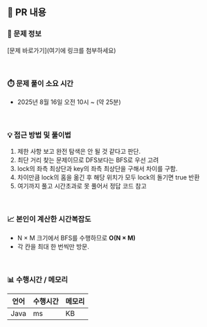 ## 📌 PR 내용

### 📎 문제 정보

[문제 바로가기](여기에 링크를 첨부하세요)

<br/>

### ⏱️ 문제 풀이 소요 시간

- 2025년 8월 16일 오전 10시 ~ (약 25분)

<br/>

### 💡 접근 방법 및 풀이법

1. 제한 사항 보고 완전 탐색은 안 될 것 같다고 판단.
2. 최단 거리 찾는 문제이므로 DFS보다는 BFS로 우선 고려
3. lock의 좌측 최상단과 key의 좌측 최상단을 구해서 차이를 구함.
4. 차이만큼 lock의 홈을 옮긴 후 해당 위치가 모두 lock의 돌기면 true 반환
5. 여기까지 풀고 시간초과로 못 풀어서 정답 코드 참고

<br/>

### 📈 본인이 계산한 시간복잡도

- N × M 크기에서 BFS를 수행하므로 **O(N × M)**
- 각 칸을 최대 한 번씩만 방문.

<br/>

### 📊 수행시간 / 메모리

| 언어 | 수행시간 | 메모리 |
| ---- | -------- | ------ |
| Java | ms       | KB     |
